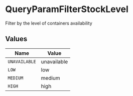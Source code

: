 # QueryParamFilterStockLevel

Filter by the level of containers availability


## Values

| Name          | Value         |
| ------------- | ------------- |
| `UNAVAILABLE` | unavailable   |
| `LOW`         | low           |
| `MEDIUM`      | medium        |
| `HIGH`        | high          |